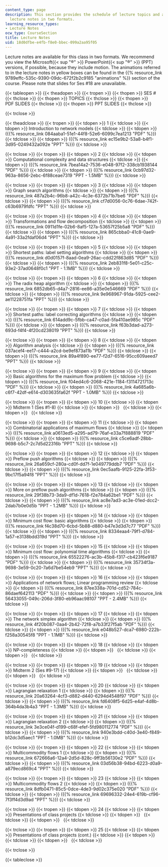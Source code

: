 ```yaml
---
content_type: page
description: This section provides the schedule of lecture topics and a full set of
  lecture notes in two formats.
learning_resource_types:
- Lecture Notes
ocw_type: CourseSection
title: Lecture Notes
uid: 18d0dfbe-e4fb-f8e0-bbec-099a2aa95f05
---
```


Lecture notes are available for this class in two formats. We recommend you view the Microsoft{{< sup "®" >}} PowerPoint{{< sup "®" >}} (PPT) versions, if possible, because they include motion. The animations referred to in the lecture notes in yellow boxes can be found in the {{% resource_link 9789effc-535c-9390-09dc-672f2b2c9185 "animations" %}} section of the course. Please note that slides for Ses #18 are unavailable.

{{< tableopen >}}
{{< theadopen >}}
{{< tropen >}}
{{< thopen >}}
SES #
{{< thclose >}}
{{< thopen >}}
TOPICS
{{< thclose >}}
{{< thopen >}}
PDF SLIDES
{{< thclose >}}
{{< thopen >}}
PPT SLIDES
{{< thclose >}}

{{< trclose >}}

{{< theadclose >}}
{{< tropen >}}
{{< tdopen >}}
1
{{< tdclose >}}
{{< tdopen >}}
Introduction to network models
{{< tdclose >}}
{{< tdopen >}}
({{% resource_link 084aaba1-51e1-44f8-52e6-6099c7ea1213 "PDF" %}})
{{< tdclose >}}
{{< tdopen >}}
({{% resource_link ec15e9b2-53a8-b4f1-3d95-0249432a092e "PPT" %}})
{{< tdclose >}}

{{< trclose >}}
{{< tropen >}}
{{< tdopen >}}
2
{{< tdclose >}}
{{< tdopen >}}
Computational complexity and data structures
{{< tdclose >}}
{{< tdopen >}}
({{% resource_link 7bea14a2-7536-e048-97f2-338cb1938144 "PDF" %}})
{{< tdclose >}}
{{< tdopen >}}
({{% resource_link 0cb97d32-963a-8656-2ebc-6f88ceae7319 "PPT - 1.5MB" %}})
{{< tdclose >}}

{{< trclose >}}
{{< tropen >}}
{{< tdopen >}}
3
{{< tdclose >}}
{{< tdopen >}}
Graph search algorithms
{{< tdclose >}}
{{< tdopen >}}
({{% resource_link 487a2b4c-96b8-a42c-4c3e-6372b71b7be6 "PDF" %}})
{{< tdclose >}}
{{< tdopen >}}
({{% resource_link cf7d0056-0c76-6dae-742f-c63b6979fdfc "PPT" %}})
{{< tdclose >}}

{{< trclose >}}
{{< tropen >}}
{{< tdopen >}}
4
{{< tdclose >}}
{{< tdopen >}}
Transformations and flow decomposition
{{< tdclose >}}
{{< tdopen >}}
({{% resource_link 0911d1fe-02b6-8af5-127a-53657f25b5a8 "PDF" %}})
{{< tdclose >}}
{{< tdopen >}}
({{% resource_link 865cbba0-41c8-0ae9-4a91-33a2fdaf06d4 "PPT" %}})
{{< tdclose >}}

{{< trclose >}}
{{< tropen >}}
{{< tdopen >}}
5
{{< tdclose >}}
{{< tdopen >}}
Shortest paths: label setting algorithms
{{< tdclose >}}
{{< tdopen >}}
({{% resource_link d0d0157f-8aad-0ea9-26ac-cdd22f863d85 "PDF" %}})
{{< tdclose >}}
{{< tdopen >}}
({{% resource_link 2eb831f8-5e01-c25c-93e2-37ad0648f0c1 "PPT - 1.1MB" %}})
{{< tdclose >}}

{{< trclose >}}
{{< tropen >}}
{{< tdopen >}}
6
{{< tdclose >}}
{{< tdopen >}}
The radix heap algorithm
{{< tdclose >}}
{{< tdopen >}}
({{% resource_link 6852db65-d4a7-2816-ee86-a35e0e546669 "PDF" %}})
{{< tdclose >}}
{{< tdopen >}}
({{% resource_link 9e968967-91da-5925-cee2-ae11228751fa "PPT" %}})
{{< tdclose >}}

{{< trclose >}}
{{< tropen >}}
{{< tdopen >}}
7
{{< tdclose >}}
{{< tdopen >}}
Shortest paths: label correcting algorithms
{{< tdclose >}}
{{< tdopen >}}
({{% resource_link 614add9c-5fbb-ca47-c0ad-5fa410ae985c "PDF" %}})
{{< tdclose >}}
{{< tdopen >}}
({{% resource_link f63b3dad-a273-693d-f4f4-4f20cd238019 "PPT" %}})
{{< tdclose >}}

{{< trclose >}}
{{< tropen >}}
{{< tdopen >}}
8
{{< tdclose >}}
{{< tdopen >}}
Algorithm analysis
{{< tdclose >}}
{{< tdopen >}}
({{% resource_link 037acef4-ee17-c444-a2cd-be9ef873a11b "PDF" %}})
{{< tdclose >}}
{{< tdopen >}}
({{% resource_link 89a4f890-ee77-f2d7-6516-95cc609aeed7 "PPT" %}})
{{< tdclose >}}

{{< trclose >}}
{{< tropen >}}
{{< tdopen >}}
9
{{< tdclose >}}
{{< tdopen >}}
Basic algorithms for the maximum flow problem
{{< tdclose >}}
{{< tdopen >}}
({{% resource_link f04ed4c6-2068-421e-1184-f3114721713c "PDF" %}})
{{< tdclose >}}
{{< tdopen >}}
({{% resource_link 4a685a6b-c6f7-42df-e614-d303635fa62f "PPT - 1.0MB" %}})
{{< tdclose >}}

{{< trclose >}}
{{< tropen >}}
{{< tdopen >}}
10
{{< tdclose >}}
{{< tdopen >}}
Midterm 1 (Ses #1-8)
{{< tdclose >}}
{{< tdopen >}}
 
{{< tdclose >}}
{{< tdopen >}}
 
{{< tdclose >}}

{{< trclose >}}
{{< tropen >}}
{{< tdopen >}}
11
{{< tdclose >}}
{{< tdopen >}}
Combinatorial applications of maximum flows
{{< tdclose >}}
{{< tdopen >}}
({{% resource_link a0613ed5-a295-ad79-76af-e33a7f888819 "PDF" %}})
{{< tdclose >}}
{{< tdopen >}}
({{% resource_link c5ce6adf-28bb-9698-b5c7-2c7d5d22316b "PPT" %}})
{{< tdclose >}}

{{< trclose >}}
{{< tropen >}}
{{< tdopen >}}
12
{{< tdclose >}}
{{< tdopen >}}
Preflow push algorithms
{{< tdclose >}}
{{< tdopen >}}
({{% resource_link 26a659cf-280a-cd0f-dd7f-1e049779ddb7 "PDF" %}})
{{< tdclose >}}
{{< tdopen >}}
({{% resource_link 0ec5aafb-9125-22fa-3f53-9bc17f5a94f8 "PPT" %}})
{{< tdclose >}}

{{< trclose >}}
{{< tropen >}}
{{< tdopen >}}
13
{{< tdclose >}}
{{< tdopen >}}
More on preflow push algorithms
{{< tdclose >}}
{{< tdopen >}}
({{% resource_link 29f38b73-3da9-df1d-7618-f2e784a62be1 "PDF" %}})
{{< tdclose >}}
{{< tdopen >}}
({{% resource_link ac8e7ad3-ac3e-01ed-dcc2-2dab7b0e0d5b "PPT - 1.2MB" %}})
{{< tdclose >}}

{{< trclose >}}
{{< tropen >}}
{{< tdopen >}}
14
{{< tdclose >}}
{{< tdopen >}}
Minimum cost flow: basic algorithms
{{< tdclose >}}
{{< tdopen >}}
({{% resource_link f4c38d70-6cbd-5b88-d880-b47e3d3d7c77 "PDF" %}})
{{< tdclose >}}
{{< tdopen >}}
({{% resource_link 8334eaa4-79f1-d784-1a57-e3138bdd319d "PPT" %}})
{{< tdclose >}}

{{< trclose >}}
{{< tropen >}}
{{< tdopen >}}
15
{{< tdclose >}}
{{< tdopen >}}
Minimum cost flow: polynomial time algorithms
{{< tdclose >}}
{{< tdopen >}}
({{% resource_link 65522276-ac3b-45b8-f317-cb423f6e9187 "PDF" %}})
{{< tdclose >}}
{{< tdopen >}}
({{% resource_link 35734f3a-9698-3e59-0c20-7a6d7be54eb9 "PPT" %}})
{{< tdclose >}}

{{< trclose >}}
{{< tropen >}}
{{< tdopen >}}
16
{{< tdclose >}}
{{< tdopen >}}
Applications of network flows; Linear programming review
{{< tdclose >}}
{{< tdopen >}}
({{% resource_link 87ee338a-701d-cd52-784c-86daef642113 "PDF" %}})
{{< tdclose >}}
{{< tdopen >}}
({{% resource_link 56433055-049c-206d-3f80-eb96aac98107 "PPT - 2.4MB" %}})
{{< tdclose >}}

{{< trclose >}}
{{< tropen >}}
{{< tdopen >}}
17
{{< tdclose >}}
{{< tdopen >}}
The network simplex algorithm
{{< tdclose >}}
{{< tdopen >}}
({{% resource_link 4f20b087-0aa4-2b42-72f8-a7b33f27f5ab "PDF" %}})
{{< tdclose >}}
{{< tdopen >}}
({{% resource_link e048b527-dca7-6980-222b-f258a30545f8 "PPT - 1.1MB" %}})
{{< tdclose >}}

{{< trclose >}}
{{< tropen >}}
{{< tdopen >}}
18
{{< tdclose >}}
{{< tdopen >}}
NP-completeness
{{< tdclose >}}
{{< tdopen >}}
 
{{< tdclose >}}
{{< tdopen >}}
 
{{< tdclose >}}

{{< trclose >}}
{{< tropen >}}
{{< tdopen >}}
19
{{< tdclose >}}
{{< tdopen >}}
Midterm 2 (Ses #9-17)
{{< tdclose >}}
{{< tdopen >}}
 
{{< tdclose >}}
{{< tdopen >}}
 
{{< tdclose >}}

{{< trclose >}}
{{< tropen >}}
{{< tdopen >}}
20
{{< tdclose >}}
{{< tdopen >}}
Lagrangian relaxation 1
{{< tdclose >}}
{{< tdopen >}}
({{% resource_link 20a63264-4cf3-d882-d440-6294d4548f97 "PDF" %}})
{{< tdclose >}}
{{< tdopen >}}
({{% resource_link fd6408f5-6d25-e4af-4d8b-364b4da3b4a3 "PPT - 1.3MB" %}})
{{< tdclose >}}

{{< trclose >}}
{{< tropen >}}
{{< tdopen >}}
21
{{< tdclose >}}
{{< tdopen >}}
Lagrangian relaxation 2
{{< tdclose >}}
{{< tdopen >}}
({{% resource_link 3e3ce04f-d199-c68f-efef-5fd980112774 "PDF" %}})
{{< tdclose >}}
{{< tdopen >}}
({{% resource_link 940e3bdd-c40d-3e40-f849-b12dc3d5aec1 "PPT - 1.0MB" %}})
{{< tdclose >}}

{{< trclose >}}
{{< tropen >}}
{{< tdopen >}}
22
{{< tdclose >}}
{{< tdopen >}}
Multicommodity flows 1
{{< tdclose >}}
{{< tdopen >}}
({{% resource_link 672666a6-12a4-2d5d-828c-9ff3b56130e2 "PDF" %}})
{{< tdclose >}}
{{< tdopen >}}
({{% resource_link 03d56b38-94bd-6223-d0a9-a879ecd869c4 "PPT" %}})
{{< tdclose >}}

{{< trclose >}}
{{< tropen >}}
{{< tdopen >}}
23
{{< tdclose >}}
{{< tdopen >}}
Multicommodity flows 2
{{< tdclose >}}
{{< tdopen >}}
({{% resource_link 8dfb0471-85c5-0dce-4de3-9d02c375e020 "PDF" %}})
{{< tdclose >}}
{{< tdopen >}}
({{% resource_link 69696332-24e4-619b-cf96-7f3ff4d3d9ad "PPT" %}})
{{< tdclose >}}

{{< trclose >}}
{{< tropen >}}
{{< tdopen >}}
24
{{< tdclose >}}
{{< tdopen >}}
Presentations of class projects
{{< tdclose >}}
{{< tdopen >}}
 
{{< tdclose >}}
{{< tdopen >}}
 
{{< tdclose >}}

{{< trclose >}}
{{< tropen >}}
{{< tdopen >}}
25
{{< tdclose >}}
{{< tdopen >}}
Presentations of class projects (cont.)
{{< tdclose >}}
{{< tdopen >}}
 
{{< tdclose >}}
{{< tdopen >}}
 
{{< tdclose >}}

{{< trclose >}}

{{< tableclose >}}